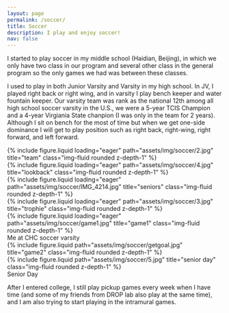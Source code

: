 ```yaml
---
layout: page
permalink: /soccer/
title: Soccer
description: I play and enjoy soccer!
nav: false
---
```


I started to play soccer in my middle school (Haidian, Beijing), in which we only have two class in our program and several other class in the general program so the only games we had was between these classes.

I used to play in both Junior Varsity and Varsity in my high school. In JV, I played right back or right wing, and in varsity I play bench keeper and water fountain keeper. Our varsity team was rank as the national 12th among all high school soccer varsity in the U.S., we were a 5-year TCIS Champion and a 4-year Virgiania State chanpion (I was only in the team for 2 years). Although I sit on bench for the most of time but when we get one-side dominance I will get to play position such as right back, right-wing, right forward, and left forward.
<div class="row">
    <div class="col-sm mt-3 mt-md-0">
        {% include figure.liquid loading="eager" path="assets/img/soccer/2.jpg" title="team" class="img-fluid rounded z-depth-1" %}
    </div>
    <div class="col-sm mt-3 mt-md-0">
        {% include figure.liquid loading="eager" path="assets/img/soccer/4.jpg" title="lookback" class="img-fluid rounded z-depth-1" %}
    </div>
</div>

<div class="row">
    <div class="col-sm mt-3 mt-md-0">
        {% include figure.liquid loading="eager" path="assets/img/soccer/IMG_4214.jpg" title="seniors" class="img-fluid rounded z-depth-1" %}
    </div>
    <div class="col-sm mt-3 mt-md-0">
        {% include figure.liquid loading="eager" path="assets/img/soccer/3.jpg" title="trophie" class="img-fluid rounded z-depth-1" %}
    </div>
    <div class="col-sm mt-3 mt-md-0">
        {% include figure.liquid loading="eager" path="assets/img/soccer/game1.jpg" title="game1" class="img-fluid rounded z-depth-1" %}
    </div>
</div>

<div class="caption">
    Me at CHC soccer varsity
</div>

<div class="row justify-content-sm-center">
    <div class="col-sm-6 mt-3 mt-md-0">
        {% include figure.liquid path="assets/img/soccer/getgoal.jpg" title="game2" class="img-fluid rounded z-depth-1" %}
    </div>
    <div class="col-sm-4 mt-3 mt-md-0">
        {% include figure.liquid path="assets/img/soccer/5.jpg" title="senior day" class="img-fluid rounded z-depth-1" %}
    </div>
</div>

<div class="caption">
    Senior Day
</div>

After I entered college, I still play pickup games every week when I have time (and some of my friends from DROP lab also play at the same time), and I am also trying to start playing in the intramural games.
